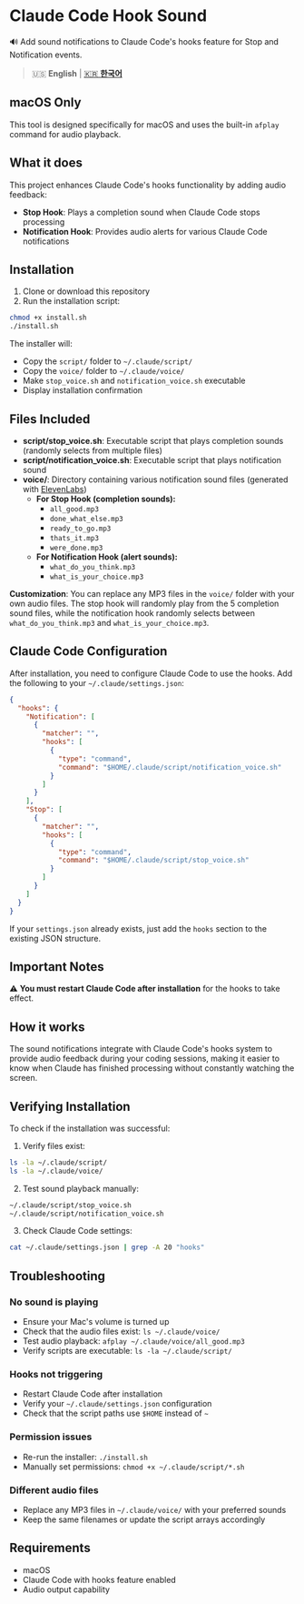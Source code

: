 # Claude Code Hook Sound

🔊 Add sound notifications to Claude Code's hooks feature for Stop and Notification events.

> 🇺🇸 **English** | [🇰🇷 **한국어**](README.ko.md)

## macOS Only

This tool is designed specifically for macOS and uses the built-in `afplay` command for audio playback.

## What it does

This project enhances Claude Code's hooks functionality by adding audio feedback:

- **Stop Hook**: Plays a completion sound when Claude Code stops processing
- **Notification Hook**: Provides audio alerts for various Claude Code notifications

## Installation

1. Clone or download this repository
2. Run the installation script:

```bash
chmod +x install.sh
./install.sh
```

The installer will:
- Copy the `script/` folder to `~/.claude/script/`
- Copy the `voice/` folder to `~/.claude/voice/`
- Make `stop_voice.sh` and `notification_voice.sh` executable
- Display installation confirmation

## Files Included

- **script/stop_voice.sh**: Executable script that plays completion sounds (randomly selects from multiple files)
- **script/notification_voice.sh**: Executable script that plays notification sound
- **voice/**: Directory containing various notification sound files (generated with [ElevenLabs](https://elevenlabs.io))
  - **For Stop Hook (completion sounds):**
    - `all_good.mp3`
    - `done_what_else.mp3`
    - `ready_to_go.mp3`
    - `thats_it.mp3`
    - `were_done.mp3`
  - **For Notification Hook (alert sounds):**
    - `what_do_you_think.mp3`
    - `what_is_your_choice.mp3`

**Customization**: You can replace any MP3 files in the `voice/` folder with your own audio files. The stop hook will randomly play from the 5 completion sound files, while the notification hook randomly selects between `what_do_you_think.mp3` and `what_is_your_choice.mp3`.

## Claude Code Configuration

After installation, you need to configure Claude Code to use the hooks. Add the following to your `~/.claude/settings.json`:

```json
{
  "hooks": {
    "Notification": [
      {
        "matcher": "",
        "hooks": [
          {
            "type": "command",
            "command": "$HOME/.claude/script/notification_voice.sh"
          }
        ]
      }
    ],
    "Stop": [
      {
        "matcher": "",
        "hooks": [
          {
            "type": "command",
            "command": "$HOME/.claude/script/stop_voice.sh"
          }
        ]
      }
    ]
  }
}
```

If your `settings.json` already exists, just add the `hooks` section to the existing JSON structure.

## Important Notes

⚠️ **You must restart Claude Code after installation** for the hooks to take effect.

## How it works

The sound notifications integrate with Claude Code's hooks system to provide audio feedback during your coding sessions, making it easier to know when Claude has finished processing without constantly watching the screen.

## Verifying Installation

To check if the installation was successful:

1. Verify files exist:
```bash
ls -la ~/.claude/script/
ls -la ~/.claude/voice/
```

2. Test sound playback manually:
```bash
~/.claude/script/stop_voice.sh
~/.claude/script/notification_voice.sh
```

3. Check Claude Code settings:
```bash
cat ~/.claude/settings.json | grep -A 20 "hooks"
```

## Troubleshooting

### No sound is playing
- Ensure your Mac's volume is turned up
- Check that the audio files exist: `ls ~/.claude/voice/`
- Test audio playback: `afplay ~/.claude/voice/all_good.mp3`
- Verify scripts are executable: `ls -la ~/.claude/script/`

### Hooks not triggering
- Restart Claude Code after installation
- Verify your `~/.claude/settings.json` configuration
- Check that the script paths use `$HOME` instead of `~`

### Permission issues
- Re-run the installer: `./install.sh`
- Manually set permissions: `chmod +x ~/.claude/script/*.sh`

### Different audio files
- Replace any MP3 files in `~/.claude/voice/` with your preferred sounds
- Keep the same filenames or update the script arrays accordingly

## Requirements

- macOS
- Claude Code with hooks feature enabled
- Audio output capability